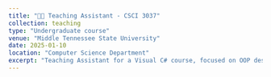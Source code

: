 ```yaml
---
title: "🧑‍🏫 Teaching Assistant - CSCI 3037"
collection: teaching
type: "Undergraduate course"
venue: "Middle Tennessee State University"
date: 2025-01-10
location: "Computer Science Department"
excerpt: "Teaching Assistant for a Visual C# course, focused on OOP design, syntax, and practical programming skills."
---
```

